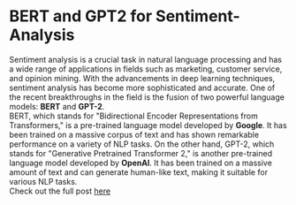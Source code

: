 # BERT and GPT2 for Sentiment-Analysis
Sentiment analysis is a crucial task in natural language processing and has a wide range of applications in fields such as marketing, customer service, and opinion mining. With the advancements in deep learning techniques, sentiment analysis has become more sophisticated and accurate. One of the recent breakthroughs in the field is the fusion of two powerful language models: **BERT** and **GPT-2**.  
BERT, which stands for "Bidirectional Encoder Representations from Transformers," is a pre-trained language model developed by **Google**. It has been trained on a massive corpus of text and has shown remarkable performance on a variety of NLP tasks. On the other hand, GPT-2, which stands for "Generative Pretrained Transformer 2," is another pre-trained language model developed by **OpenAI**. It has been trained on a massive amount of text and can generate human-like text, making it suitable for various NLP tasks.  
Check out the full post [here](https://medium.com/@pkrdyn/a-deep-dive-into-the-fusion-of-bert-and-gpt-2-for-sentiment-analysis-d2609b31c8d2)